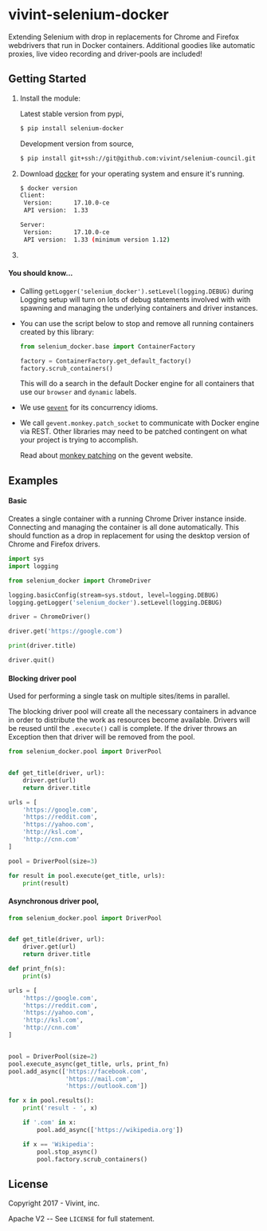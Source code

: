 # vivint-selenium-docker

Extending Selenium with drop in replacements for Chrome and Firefox webdrivers
that run in Docker containers. Additional goodies like automatic proxies, live
video recording and driver-pools are included!

## Getting Started

1. Install the module:

    Latest stable version from pypi,

    ```bash
    $ pip install selenium-docker
    ```
    
    Development version from source,
    
    ```bash
    $ pip install git+ssh://git@github.com:vivint/selenium-council.git
    ```

2. Download [docker](https://www.docker.com/get-docker) for your operating system and ensure it's running.

    ```bash
    $ docker version
    Client:
     Version:      17.10.0-ce
     API version:  1.33
    
    Server:
     Version:      17.10.0-ce
     API version:  1.33 (minimum version 1.12)
    ```

3. 

#### You should know...

- Calling `getLogger('selenium_docker').setLevel(logging.DEBUG)` during Logging setup will turn on lots of debug statements involved with with spawning and managing the underlying containers and driver instances.

- You can use the script below to stop and remove all running containers created by this library:

    ```python
    from selenium_docker.base import ContainerFactory
    
    factory = ContainerFactory.get_default_factory()
    factory.scrub_containers()
    ```

    This will do a search in the default Docker engine for all containers that use our `browser` and `dynamic` labels.

- We use [`gevent`](http://www.gevent.org/contents.html) for its concurrency idioms. 

- We call `gevent.monkey.patch_socket` to communicate with Docker engine via REST. Other libraries may need to be patched contingent on what your project is trying to accomplish.
  
  Read about [monkey patching](http://www.gevent.org/intro.html#monkey-patching) on the gevent website.

## Examples

#### Basic

Creates a single container with a running Chrome Driver instance inside. Connecting and managing the container is all done automatically. This should function as a drop in replacement for using the desktop version of Chrome and Firefox drivers.

```python
import sys
import logging

from selenium_docker import ChromeDriver

logging.basicConfig(stream=sys.stdout, level=logging.DEBUG)
logging.getLogger('selenium_docker').setLevel(logging.DEBUG)

driver = ChromeDriver()

driver.get('https://google.com')

print(driver.title)

driver.quit()
```

#### Blocking driver pool

Used for performing a single task on multiple sites/items in parallel. 

The blocking driver pool will create all the necessary containers in advance in order to distribute the work as resources become available. Drivers will be reused  until the `.execute()` call is complete. If the driver throws an Exception then that driver will be removed from the pool.

```python
from selenium_docker.pool import DriverPool


def get_title(driver, url):
    driver.get(url)
    return driver.title

urls = [
    'https://google.com',
    'https://reddit.com',
    'https://yahoo.com',
    'http://ksl.com',
    'http://cnn.com'
]

pool = DriverPool(size=3)

for result in pool.execute(get_title, urls):
    print(result)
```

#### Asynchronous driver pool,

```python
from selenium_docker.pool import DriverPool


def get_title(driver, url):
    driver.get(url)
    return driver.title

def print_fn(s):
    print(s)

urls = [
    'https://google.com',
    'https://reddit.com',
    'https://yahoo.com',
    'http://ksl.com',
    'http://cnn.com'
]


pool = DriverPool(size=2)
pool.execute_async(get_title, urls, print_fn)
pool.add_async(['https://facebook.com',
                'https://mail.com',
                'https://outlook.com'])

for x in pool.results():
    print('result - ', x)

    if '.com' in x:
        pool.add_async(['https://wikipedia.org'])

    if x == 'Wikipedia':
        pool.stop_async()
        pool.factory.scrub_containers()
```

## License

Copyright 2017 - Vivint, inc.

Apache V2 -- See `LICENSE` for full statement.

